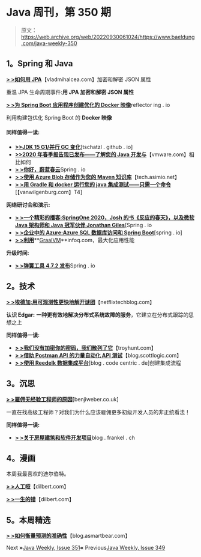 # Java 周刊，第 350 期

> 原文：<https://web.archive.org/web/20220930061024/https://www.baeldung.com/java-weekly-350>

## **1。Spring 和 Java**

[**> >如何用 JPA**](https://web.archive.org/web/20220628161046/https://vladmihalcea.com/encrypt-decrypt-json-jpa/)【vladmihalcea.com】加密和解密 JSON 属性

重温 JPA 生命周期事件:**用 JPA 加密和解密 JSON 属性**

[**> >为 Spring Boot 应用程序创建优化的 Docker 映像**](https://web.archive.org/web/20220628161046/https://reflectoring.io/spring-boot-docker/)reflector ing . io

利用构建包优化 Spring Boot 的 **Docker 映像**

#### **同样值得一读:**

*   [**>>JDK 15 G1/并行 GC 变化**](https://web.archive.org/web/20220628161046/https://tschatzl.github.io/2020/09/01/jdk15-g1-parallel-gc-changes.html)[tschatzl . github . io]
*   [**>>2020 年春季报告现已发布——了解您的 Java 开发与**](https://web.archive.org/web/20220628161046/https://tanzu.vmware.com/content/blog/the-state-of-spring-2020-report-is-now-available-learn-how-your-java-development-compares)【vmware.com】相比如何
*   [**> >你好，蔚蓝春云**](https://web.archive.org/web/20220628161046/https://spring.io/blog/2020/09/02/hello-azure-spring-cloud)Spring . io
*   [**> >使用 Azure Blob 存储作为您的 Maven 知识库**](https://web.archive.org/web/20220628161046/https://tech.asimio.net/2020/09/01/Using-Azure-Blob-Storage-as-your-Maven-Repository.html)【tech.asimio.net】
*   [**> >用 Gradle 和 docker 运行您的 java 集成测试——只需一个命令**](https://web.archive.org/web/20220628161046/https://vanwilgenburg.wordpress.com/2020/09/02/docker-compose-gradle-bitbucket/)[【vanwilgenburg.com】T4]

**网络研讨会和演示:**

*   [**> >一个精彩的播客:SpringOne 2020，Josh 的书《反应的春天》，以及微软 Java 架构师和 Java 冠军伙伴 Jonathan Giles**](https://web.archive.org/web/20220628161046/https://spring.io/blog/2020/09/04/a-bootiful-podcast-springone-2020-josh-s-book-reactive-spring-and-microsoft-java-architect-and-fellow-java-champion-jonathan-giles)[Spring . io
*   [**> >企业中的 Azure:Azure SQL 数据库访问和 Spring Boot**](https://web.archive.org/web/20220628161046/https://spring.io/blog/2020/09/07/azure-in-the-enterprise-azure-sql-database-access-and-spring-boot)[spring . io]
*   [**> >利用**](https://web.archive.org/web/20220628161046/https://www.infoq.com/presentations/graalvm-ruby-javascript-python/)**[GraalVM](https://web.archive.org/web/20220628161046/https://www.infoq.com/presentations/graalvm-ruby-javascript-python/)**infoq.com，最大化应用性能

**升级时间:**

*   [**> >弹簧工具 4.7.2 发布**](https://web.archive.org/web/20220628161046/https://spring.io/blog/2020/09/03/spring-tools-4-7-2-released)Spring . io

## **2。技术**

[**> >埃德加:用可观测性更快地解开谜团**](https://web.archive.org/web/20220628161046/https://netflixtechblog.com/edgar-solving-mysteries-faster-with-observability-e1a76302c71f)【netflixtechblog.com】

**认识 Edgar:** **一种更有效地解决分布式系统故障的服务**，它建立在分布式跟踪的思想之上

**同样值得一读:**

*   [**> >我们没有加密你的密码，我们散列了它**](https://web.archive.org/web/20220628161046/https://www.troyhunt.com/we-didnt-encrypt-your-password-we-hashed-it-heres-what-that-means/)【troyhunt.com】
*   [**> >借助 Postman API 的力量自动化 API 测试**](https://web.archive.org/web/20220628161046/https://blog.scottlogic.com/2020/09/04/Automating-tests-with-Postman-API.html)【blog.scottlogic.com】
*   [**> >使用 Reedelk 数据集成平台**](https://web.archive.org/web/20220628161046/https://blog.codecentric.de/en/2020/09/creating-integration-flows-reedelk-data-integration-platform/)[blog . code centric . de]创建集成流程

## **3。沉思**

[**> >雇佣无经验工程师的原因**](https://web.archive.org/web/20220628161046/https://benjiweber.co.uk/blog/2020/09/06/reasons-to-hire-inexperienced-engineers/)[benjiweber.co.uk]

一直在找高级工程师？对我们为什么应该雇佣更多初级开发人员的非正统看法！

**同样值得一读:**

*   [**> >关于房屋建筑和软件开发项目**](https://web.archive.org/web/20220628161046/https://blog.frankel.ch/on-house-building-software-development-projects/)blog . frankel . ch

## **4。漫画**

本周我最喜欢的迪尔伯特。

[**> >人工哑**](https://web.archive.org/web/20220628161046/https://dilbert.com/strip/2020-09-10)【dilbert.com】

[**> >一生的错**](https://web.archive.org/web/20220628161046/https://dilbert.com/strip/2020-09-05)【dilbert.com】

## **5。本周精选**

**[> >如何衡量预测的准确性](https://web.archive.org/web/20220628161046/https://blog.asmartbear.com/forecast.html)**【blog.asmartbear.com】

Next **»**[Java Weekly, Issue 351](/web/20220628161046/https://www.baeldung.com/java-weekly-351)**«** Previous[Java Weekly, Issue 349](/web/20220628161046/https://www.baeldung.com/java-weekly-349)